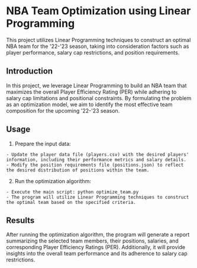 # NBA Team Optimization using Linear Programming
This project utilizes Linear Programming techniques to construct an optimal NBA team for the '22-'23 season, taking into consideration factors such as player performance, salary cap restrictions, and position requirements.

## Introduction
In this project, we leverage Linear Programming to build an NBA team that maximizes the overall Player Efficiency Rating (PER) while adhering to salary cap limitations and positional constraints. By formulating the problem as an optimization model, we aim to identify the most effective team composition for the upcoming '22-'23 season.

## Usage
  1) Prepare the input data:
  
    - Update the player data file (players.csv) with the desired players' information, including their performance metrics and salary details.
    - Modify the position requirements file (positions.json) to reflect the desired distribution of positions within the team.
    
  2) Run the optimization algorithm:
  
    - Execute the main script: python optimize_team.py
    - The program will utilize Linear Programming techniques to construct the optimal team based on the specified criteria.
    
## Results
After running the optimization algorithm, the program will generate a report summarizing the selected team members, their positions, salaries, and corresponding Player Efficiency Ratings (PER). Additionally, it will provide insights into the overall team performance and its adherence to salary cap restrictions.
